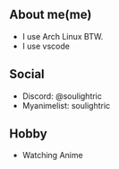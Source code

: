 ## About me(me)
- I use Arch Linux BTW.
- I use vscode

## Social 
- Discord: @soulightric
- Myanimelist: soulightric

## Hobby
- Watching Anime
